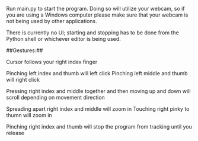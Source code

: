 Run main.py to start the program. Doing so will utilize your webcam, so if you are using a 
Windows computer please make sure that your webcam is not being used by other applications.

There is currently no UI; starting and stopping has to be done from the Python shell or 
whichever editor is being used.


##Gestures:##

Cursor follows your right index finger

Pinching left index and thumb will left click
Pinching left middle and thumb will right click

Pressing right index and middle together and then moving up and down will scroll depending on movement direction

Spreading apart right index and middle will zoom in
Touching right pinky to thumn will zoom in

Pinching right index and thumb will stop the program from tracking until you release

